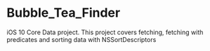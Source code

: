 # Bubble_Tea_Finder

iOS 10 Core Data project. This project covers fetching, fetching with predicates and sorting data with NSSortDescriptors
